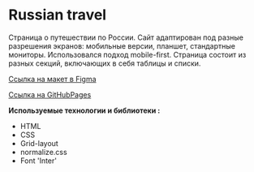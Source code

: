 # Russian travel

Страница о путешествии по России.
Сайт адаптирован под разные разрешения экранов: мобильные версии, планшет, стандартные мониторы. Использовался подход mobile-first. Страница состоит из разных секций, включающих в себя таблицы и списки.

[Ссылка на макет в Figma](https://www.figma.com/file/5S2WSbEFL6awjVWJ0NWL8Q/Sprint-3_-Russia-_-desktop-%2B-mobile?node-id=28503%3A0)

[Ссылка на GitHubPages](https://mslp.github.io/russian-travel/)

**Используемые технологии и библиотеки :**

* HTML
* CSS
* Grid-layout
* normalize.css
* Font 'Inter'
